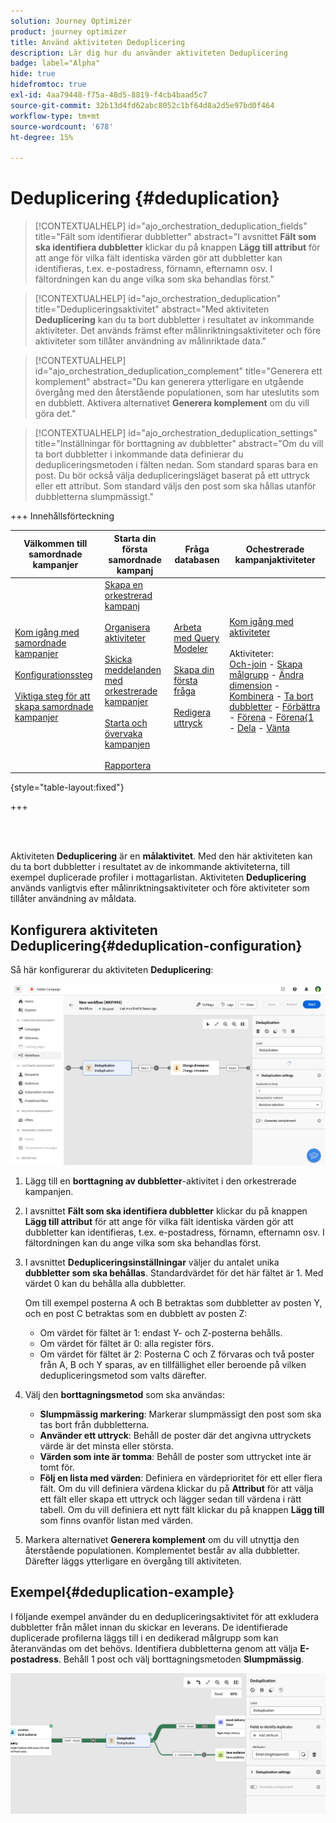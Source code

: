 ```yaml
---
solution: Journey Optimizer
product: journey optimizer
title: Använd aktiviteten Deduplicering
description: Lär dig hur du använder aktiviteten Deduplicering
badge: label="Alpha"
hide: true
hidefromtoc: true
exl-id: 4aa79448-f75a-48d5-8819-f4cb4baad5c7
source-git-commit: 32b13d4fd62abc8052c1bf64d8a2d5e97bd0f464
workflow-type: tm+mt
source-wordcount: '678'
ht-degree: 15%

---
```


# Deduplicering {#deduplication}

>[!CONTEXTUALHELP]
>id="ajo_orchestration_deduplication_fields"
>title="Fält som identifierar dubbletter"
>abstract="I avsnittet **Fält som ska identifiera dubbletter** klickar du på knappen **Lägg till attribut** för att ange för vilka fält identiska värden gör att dubbletter kan identifieras, t.ex. e-postadress, förnamn, efternamn osv. I fältordningen kan du ange vilka som ska behandlas först."

>[!CONTEXTUALHELP]
>id="ajo_orchestration_deduplication"
>title="Dedupliceringsaktivitet"
>abstract="Med aktiviteten **Deduplicering** kan du ta bort dubbletter i resultatet av inkommande aktiviteter. Det används främst efter målinriktningsaktiviteter och före aktiviteter som tillåter användning av målinriktade data."

>[!CONTEXTUALHELP]
>id="ajo_orchestration_deduplication_complement"
>title="Generera ett komplement"
>abstract="Du kan generera ytterligare en utgående övergång med den återstående populationen, som har uteslutits som en dubblett. Aktivera alternativet **Generera komplement** om du vill göra det."

>[!CONTEXTUALHELP]
>id="ajo_orchestration_deduplication_settings"
>title="Inställningar för borttagning av dubbletter"
>abstract="Om du vill ta bort dubbletter i inkommande data definierar du dedupliceringsmetoden i fälten nedan. Som standard sparas bara en post. Du bör också välja dedupliceringsläget baserat på ett uttryck eller ett attribut. Som standard väljs den post som ska hållas utanför dubbletterna slumpmässigt."

+++ Innehållsförteckning

| Välkommen till samordnade kampanjer | Starta din första samordnade kampanj | Fråga databasen | Ochestrerade kampanjaktiviteter |
|---|---|---|---|
| [Kom igång med samordnade kampanjer](../gs-orchestrated-campaigns.md)<br/><br/>[Konfigurationssteg](../configuration-steps.md)<br/><br/>[Viktiga steg för att skapa samordnade kampanjer](../gs-campaign-creation.md) | [Skapa en orkestrerad kampanj](../create-orchestrated-campaign.md)<br/><br/>[Organisera aktiviteter](../orchestrate-activities.md)<br/><br/>[Skicka meddelanden med orkestrerade kampanjer](../send-messages.md)<br/><br/>[Starta och övervaka kampanjen](../start-monitor-campaigns.md)<br/><br/>[Rapportera](../reporting-campaigns.md) | [Arbeta med Query Modeler](../orchestrated-query-modeler.md)<br/><br/>[Skapa din första fråga](../build-query.md)<br/><br/>[Redigera uttryck](../edit-expressions.md) | [Kom igång med aktiviteter](about-activities.md)<br/><br/>Aktiviteter:<br/>[Och-join](and-join.md) - [Skapa målgrupp](build-audience.md) - [Ändra dimension](change-dimension.md) - [Kombinera](combine.md) - [Ta bort dubbletter](deduplication.md) - [Förbättra](enrichment.md) - [Förena](fork.md) - [Förena{1 ](reconciliation.md) - [Dela](split.md) - [Vänta](wait.md) |

{style="table-layout:fixed"}

+++

<br/><br/>

Aktiviteten **Deduplicering** är en **målaktivitet**. Med den här aktiviteten kan du ta bort dubbletter i resultatet av de inkommande aktiviteterna, till exempel duplicerade profiler i mottagarlistan. Aktiviteten **Deduplicering** används vanligtvis efter målinriktningsaktiviteter och före aktiviteter som tillåter användning av måldata.

## Konfigurera aktiviteten Deduplicering{#deduplication-configuration}

Så här konfigurerar du aktiviteten **Deduplicering**:

![](../assets/workflow-deduplication.png)

1. Lägg till en **borttagning av dubbletter**-aktivitet i den orkestrerade kampanjen.

1. I avsnittet **Fält som ska identifiera dubbletter** klickar du på knappen **Lägg till attribut** för att ange för vilka fält identiska värden gör att dubbletter kan identifieras, t.ex. e-postadress, förnamn, efternamn osv. I fältordningen kan du ange vilka som ska behandlas först.

1. I avsnittet **Dedupliceringsinställningar** väljer du antalet unika **dubbletter som ska behållas**. Standardvärdet för det här fältet är 1. Med värdet 0 kan du behålla alla dubbletter.

   Om till exempel posterna A och B betraktas som dubbletter av posten Y, och en post C betraktas som en dubblett av posten Z:

   * Om värdet för fältet är 1: endast Y- och Z-posterna behålls.
   * Om värdet för fältet är 0: alla register förs.
   * Om värdet för fältet är 2: Posterna C och Z förvaras och två poster från A, B och Y sparas, av en tillfällighet eller beroende på vilken dedupliceringsmetod som valts därefter.

1. Välj den **borttagningsmetod** som ska användas:

   * **Slumpmässig markering**: Markerar slumpmässigt den post som ska tas bort från dubbletterna.
   * **Använder ett uttryck**: Behåll de poster där det angivna uttryckets värde är det minsta eller största.
   * **Värden som inte är tomma**: Behåll de poster som uttrycket inte är tomt för.
   * **Följ en lista med värden**: Definiera en värdeprioritet för ett eller flera fält. Om du vill definiera värdena klickar du på **Attribut** för att välja ett fält eller skapa ett uttryck och lägger sedan till värdena i rätt tabell. Om du vill definiera ett nytt fält klickar du på knappen **Lägg till** som finns ovanför listan med värden.

1. Markera alternativet **Generera komplement** om du vill utnyttja den återstående populationen. Komplementet består av alla dubbletter. Därefter läggs ytterligare en övergång till aktiviteten.

## Exempel{#deduplication-example}

I följande exempel använder du en dedupliceringsaktivitet för att exkludera dubbletter från målet innan du skickar en leverans. De identifierade duplicerade profilerna läggs till i en dedikerad målgrupp som kan återanvändas om det behövs. Identifiera dubbletterna genom att välja **E-postadress**. Behåll 1 post och välj borttagningsmetoden **Slumpmässig**.

![](../assets/workflow-deduplication-example.png)
